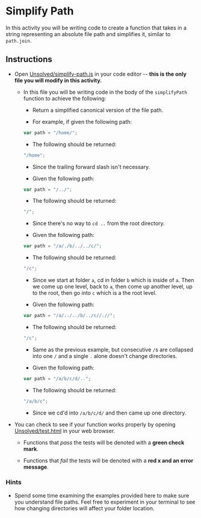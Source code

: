 # Simplify Path

In this activity you will be writing code to create a function that takes in a string representing an absolute file path and simplifies it, similar to `path.join`.

## Instructions

* Open [Unsolved/simplify-path.js](Unsolved/simplify-path.js) in your code editor -- **this is the only file you will modify in this activity.**

  * In this file you will be writing code in the body of the `simplifyPath` function to achieve the following:

    * Return a simplified canonical version of the file path.

    * For example, if given the following path:

    ```js
    var path = "/home/";
    ```

    * The following should be returned:

    ```js
    "/home";
    ```

    * Since the trailing forward slash isn't necessary.

    * Given the following path:

    ```js
    var path = "/../";
    ```

    * The following should be returned:

    ```js
    "/";
    ```

    * Since there's no way to `cd ..` from the root directory.

    * Given the following path:

    ```js
    var path = "/a/./b/../../c/";
    ```

    * The following should be returned:

    ```js
    "/c";
    ```

    * Since we start at folder `a`, cd in folder `b` which is inside of `a`. Then we come up one level, back to `a`, then come up another level, up to the root, then go into `c` which is a the root level.

    * Given the following path:

    ```js
    var path = "/a/../../b/../c//.//";
    ```

    * The following should be returned:

    ```js
    "/c";
    ```

    * Same as the previous example, but consecutive `/`s are collapsed into one `/` and a single `.` alone doesn't change directories.

    * Given the following path:

    ```js
    var path = "/a/b/c/d/..";
    ```

    * The following should be returned:

    ```js
    "/a/b/c";
    ```

    * Since we cd'd into `/a/b/c/d/` and then came up one directory.

* You can check to see if your function works properly by opening [Unsolved/test.html](Unsolved/test.html) in your web browser.

  * Functions that _pass_ the tests will be denoted with a **green check mark**.

  * Functions that _fail_ the tests will be denoted with a **red x and an error message**.

### Hints

* Spend some time examining the examples provided here to make sure you understand file paths. Feel free to experiment in your terminal to see how changing directories will affect your folder location.
